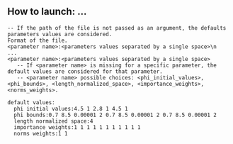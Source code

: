 ## How to launch: ...

    -- If the path of the file is not passed as an argument, the defaults parameters values are considered.
    Format of the file.
    <parameter name>:<parameters values separated by a single space>\n
    ...
    <parameter name>:<parameters values separated by a single space>
       -- If <parameter name> is missing for a specific parameter, the default values are considered for that parameter. 
       -- <parameter name> possible choices: <phi_initial_values>, <phi_bounds>, <length_normalized_space>, <importance_weights>, <norms_weights>.

    default values:
      phi initial values:4.5 1 2.8 1 4.5 1
      phi bounds:0.7 8.5 0.00001 2 0.7 8.5 0.00001 2 0.7 8.5 0.00001 2
      length normalized space:4
      importance weights:1 1 1 1 1 1 1 1 1 1 1
      norms weights:1 1
